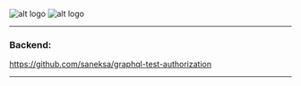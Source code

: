![alt logo](https://i.imgur.com/5G9H63E.png)
![alt logo](https://github.com/dimanik94/react-redux-apollo-authentication/raw/master/assets/logos/intro.gif)
***
### Backend:
https://github.com/saneksa/graphql-test-authorization
***
